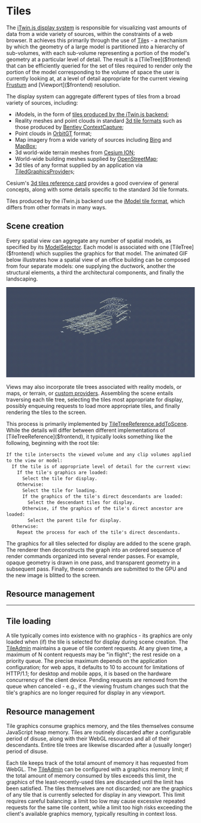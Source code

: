 # Tiles

The [iTwin.js display system](./index.md) is responsible for visualizing vast amounts of data from a wide variety of sources, within the constraints of a web browser. It achieves this primarily through the use of [Tile]($frontend)s - a mechanism by which the geometry of a large model is partitioned into a hierarchy of sub-volumes, with each sub-volume representing a portion of the model's geometry at a particular level of detail. The result is a [TileTree]($frontend) that can be efficiently queried for the set of tiles required to render only the portion of the model corresponding to the volume of space the user is currently looking at, at a level of detail appropriate for the current viewing [Frustum]($common) and [Viewport]($frontend) resolution.

The display system can aggregate different types of tiles from a broad variety of sources, including:

- iModels, in the form of [tiles produced by the iTwin.js backend](./TileFormat.md);
- Reality meshes and point clouds in standard [3d tile formats](https://github.com/CesiumGS/3d-tiles) such as those produced by [Bentley ContextCapture](https://www.bentley.com/en/products/product-line/reality-modeling-software/contextcapture);
- Point clouds in [OrbitGT](https://orbitgt.com/) format;
- Map imagery from a wide variety of sources including [Bing](https://www.microsoft.com/en-us/maps) and [MapBox](https://www.mapbox.com/);
- 3d world-wide terrain meshes from [Cesium ION](https://cesium.com/platform/cesium-ion/content/cesium-world-terrain/);
- World-wide building meshes supplied by [OpenStreetMap](https://osmbuildings.org/);
- 3d tiles of any format supplied by an application via [TiledGraphicsProvider](./TiledGraphicsProvider.md)s;

Cesium's [3d tiles reference card](https://github.com/CesiumGS/3d-tiles/blob/main/3d-tiles-reference-card.pdf) provides a good overview of general concepts, along with some details specific to the standard 3d tile formats.

Tiles produced by the iTwin.js backend use the [iModel tile format](./TileFormat.md), which differs from other formats in many ways.

## Scene creation

Every spatial view can aggregate any number of spatial models, as specified by its [ModelSelector]($backend). Each model is associated with one [TileTree]($frontend) which supplies the graphics for that model. The animated GIF below illustrates how a spatial view of an office building can be composed from four separate models: one supplying the ductwork, another the structural elements, a third the architectural components, and finally the landscaping.

![Composing a view from multiple models](./assets/office-models.gif)

Views may also incorporate tile trees associated with reality models, or maps, or terrain, or [custom providers](./TiledGraphicsProvider.md). Assembling the scene entails traversing each tile tree, selecting the tiles most appropriate for display, possibly enqueuing requests to load more appropriate tiles, and finally rendering the tiles to the screen.

This process is primarily implemented by [TileTreeReference.addToScene]($frontend). While the details will differ between different implementations of [TileTreeReference]($frontend), it typically looks something like the following, beginning with the root tile:

```
If the tile intersects the viewed volume and any clip volumes applied to the view or model:
  If the tile is of appropriate level of detail for the current view:
    If the tile's graphics are loaded:
      Select the tile for display.
    Otherwise:
      Select the tile for loading.
      If the graphics of the tile's direct descendants are loaded:
        Select the descendant tiles for display.
      Otherwise, if the graphics of the tile's direct ancestor are loaded:
        Select the parent tile for display.
  Otherwise:
    Repeat the process for each of the tile's direct descendants.
```

The graphics for all tiles selected for display are added to the scene graph. The renderer then deconstructs the graph into an ordered sequence of render commands organized into several render passes. For example, opaque geometry is drawn in one pass, and transparent geometry in a subsequent pass. Finally, these commands are submitted to the GPU and the new image is blitted to the screen.

## Resource management


--- --- ----

## Tile loading

A tile typically comes into existence with no graphics - its graphics are only loaded when (if) the tile is selected for display during scene creation. The [TileAdmin]($frontend) maintains a queue of tile content requests. At any given time, a maximum of N content requests may be "in flight"; the rest reside on a priority queue. The precise maximum depends on the application configuration; for web apps, it defaults to 10 to account for limitations of HTTP/1.1; for desktop and mobile apps, it is based on the hardware concurrency of the client device. Pending requests are removed from the queue when canceled - e.g., if the viewing frustum changes such that the tile's graphics are no longer required for display in any viewport.

## Resource management

Tile graphics consume graphics memory, and the tiles themselves consume JavaScript heap memory. Tiles are routinely discarded after a configurable period of disuse, along with their WebGL resources and all of their descendants. Entire tile trees are likewise discarded after a (usually longer) period of disuse.

Each tile keeps track of the total amount of memory it has requested from WebGL. The [TileAdmin]($frontend) can be configured with a graphics memory limit; if the total amount of memory consumed by tiles exceeds this limit, the graphics of the least-recently-used tiles are discarded until the limit has been satisfied. The tiles themselves are not discarded; nor are the graphics of any tile that is currently selected for display in any viewport. This limit requires careful balancing: a limit too low may cause excessive repeated requests for the same tile content, while a limit too high risks exceeding the client's available graphics memory, typically resulting in context loss.

